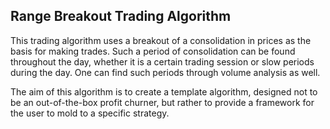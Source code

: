 ## Range Breakout Trading Algorithm
This trading algorithm uses a breakout of a consolidation in prices as the basis for making trades.
Such a period of consolidation can be found throughout the day, whether it is a certain trading session or slow periods during the day. One can find such periods through volume analysis as well.

The aim of this algorithm is to create a template algorithm, designed not to be an out-of-the-box profit churner, but rather to provide a framework for the user to mold to a specific strategy.

